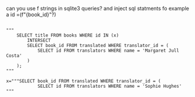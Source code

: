 can you use f strings in sqlite3 queries? and inject sql statments fo example a id =(f"{book_id}"?)
```

"""
    SELECT title FROM books WHERE id IN (x)
        INTERSECT
        SELECT book_id FROM translated WHERE translator_id = (
            SELECT id FROM translators WHERE name = 'Margaret Jull Costa'
        )
    );
"""

x="""SELECT book_id FROM translated WHERE translator_id = (
            SELECT id FROM translators WHERE name = 'Sophie Hughes'
"""